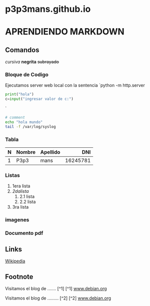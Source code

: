 # p3p3mans.github.io

# APRENDIENDO MARKDOWN
## Comandos
*cursiva*
**negrita**
~~subrayado~~
### Bloque de Codigo
Ejecutamos server web local con la sentencia  `python -m http.server

``` python
print("hola")
c=input("ingresar valor de c:")
```
`
``` bash
# comment
echo "hola mundo"
tail -f /var/log/syslog

```

### Tabla
|N |Nombre	|Apellido | DNI	|
|:---|:---|:---|----:|
|1	|P3p3|	mans	|16245781|

### Listas
1. 1era lista
2. _2dalista_
	1. 2.1 lista
	2. 2.2 lista
3. 3ra lista

### imagenes 


### Documento pdf



## Links
[Wikipedia](https://www.wikipedia.org)


## Footnote

Visitamos el  blog de ....... [^1]
[^1] www.debian.org


Visitamos el  blog de ......... [^2]
[^2] www.debian.org






